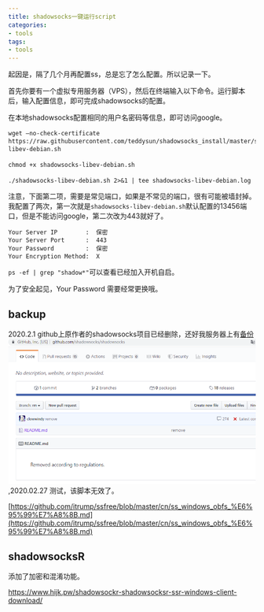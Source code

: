 ```yaml
---
title: shadowsocks一键运行script
categories:
- tools
tags:
- tools
---
```


起因是，隔了几个月再配置ss，总是忘了怎么配置。所以记录一下。

首先你要有一个虚拟专用服务器（VPS），然后在终端输入以下命令。运行脚本后，输入配置信息，即可完成shadowsocks的配置。

在本地shadowsocks配置相同的用户名密码等信息，即可访问google。
```
wget –no-check-certificate https://raw.githubusercontent.com/teddysun/shadowsocks_install/master/shadowsocks-libev-debian.sh

chmod +x shadowsocks-libev-debian.sh

./shadowsocks-libev-debian.sh 2>&1 | tee shadowsocks-libev-debian.log
```
注意，下面第二项，需要是常见端口，如果是不常见的端口，很有可能被墙封掉。我配置了两次，第一次就是`shadowsocks-libev-debian.sh`默认配置的13456端口，但是不能访问google，第二次改为443就好了。

```
Your Server IP        :  保密
Your Server Port      :  443
Your Password         :  保密
Your Encryption Method:  X
```
`ps -ef | grep "shadow*"`可以查看已经加入开机自启。

为了安全起见，Your Password 需要经常更换哦。

## backup
2020.2.1 github上原作者的shadowsocks项目已经删除，还好我服务器上有[备份](https://raw.githubusercontent.com/Whale3070/ctf-coding/master/network.sh)
![](https://raw.githubusercontent.com/Whale3070/Whale3070.github.io/master/images/01-30-06/10.PNG),2020.02.27 测试，该脚本无效了。

[https://github.com/itrump/ssfree/blob/master/cn/ss_windows_obfs_%E6%95%99%E7%A8%8B.md](https://github.com/itrump/ssfree/blob/master/cn/ss_windows_obfs_%E6%95%99%E7%A8%8B.md)

## shadowsocksR
添加了加密和混淆功能。

https://www.hijk.pw/shadowsockr-shadowsocksr-ssr-windows-client-download/
